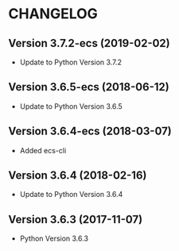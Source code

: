 # CHANGELOG

## Version 3.7.2-ecs (2019-02-02)
* Update to Python Version 3.7.2

## Version 3.6.5-ecs (2018-06-12)
* Update to Python Version 3.6.5

## Version 3.6.4-ecs (2018-03-07)
* Added ecs-cli

## Version 3.6.4 (2018-02-16)
* Update to Python Version 3.6.4

## Version 3.6.3 (2017-11-07)
* Python Version 3.6.3